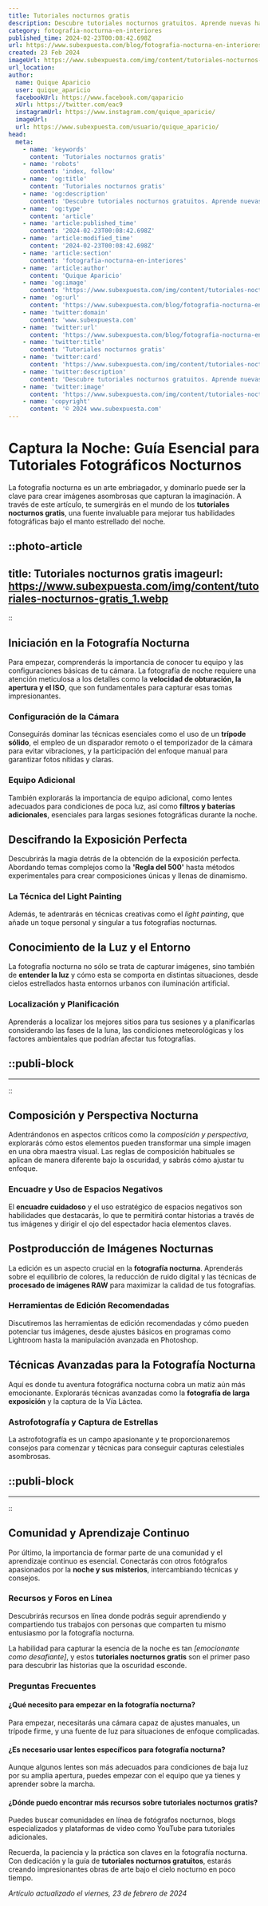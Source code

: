 ```yaml
---
title: Tutoriales nocturnos gratis
description: Descubre tutoriales nocturnos gratuitos. Aprende nuevas habilidades en la comodidad de tu hogar, ¡cada noche!
category: fotografia-nocturna-en-interiores
published_time: 2024-02-23T00:08:42.698Z
url: https://www.subexpuesta.com/blog/fotografia-nocturna-en-interiores/tutoriales-nocturnos-gratis
created: 23 Feb 2024
imageUrl: https://www.subexpuesta.com/img/content/tutoriales-nocturnos-gratis_1.webp
url_location:
author:
  name: Quique Aparicio
  user: quique_aparicio
  facebookUrl: https://www.facebook.com/qaparicio
  xUrl: https://twitter.com/eac9
  instagramUrl: https://www.instagram.com/quique_aparicio/
  imageUrl: 
  url: https://www.subexpuesta.com/usuario/quique_aparicio/
head:
  meta:
    - name: 'keywords'
      content: 'Tutoriales nocturnos gratis'
    - name: 'robots'
      content: 'index, follow'
    - name: 'og:title'
      content: 'Tutoriales nocturnos gratis'
    - name: 'og:description'
      content: 'Descubre tutoriales nocturnos gratuitos. Aprende nuevas habilidades en la comodidad de tu hogar, ¡cada noche!'
    - name: 'og:type'
      content: 'article'
    - name: 'article:published_time'
      content: '2024-02-23T00:08:42.698Z'
    - name: 'article:modified_time'
      content: '2024-02-23T00:08:42.698Z'
    - name: 'article:section'
      content: 'fotografia-nocturna-en-interiores'
    - name: 'article:author'
      content: 'Quique Aparicio'
    - name: 'og:image'
      content: 'https://www.subexpuesta.com/img/content/tutoriales-nocturnos-gratis_1.webp'
    - name: 'og:url'
      content: 'https://www.subexpuesta.com/blog/fotografia-nocturna-en-interiores/tutoriales-nocturnos-gratis'
    - name: 'twitter:domain'
      content: 'www.subexpuesta.com'
    - name: 'twitter:url'
      content: 'https://www.subexpuesta.com/blog/fotografia-nocturna-en-interiores/tutoriales-nocturnos-gratis'
    - name: 'twitter:title'
      content: 'Tutoriales nocturnos gratis'
    - name: 'twitter:card'
      content: 'https://www.subexpuesta.com/img/content/tutoriales-nocturnos-gratis_1.webp'
    - name: 'twitter:description'
      content: 'Descubre tutoriales nocturnos gratuitos. Aprende nuevas habilidades en la comodidad de tu hogar, ¡cada noche!'
    - name: 'twitter:image'
      content: 'https://www.subexpuesta.com/img/content/tutoriales-nocturnos-gratis_1.webp'
    - name: 'copyright'
      content: '© 2024 www.subexpuesta.com'
---
```

# Captura la Noche: Guía Esencial para Tutoriales Fotográficos Nocturnos

La fotografía nocturna es un arte embriagador, y dominarlo puede ser la clave para crear imágenes asombrosas que capturan la imaginación. A través de este artículo, te sumergirás en el mundo de los **tutoriales nocturnos gratis**, una fuente invaluable para mejorar tus habilidades fotográficas bajo el manto estrellado del noche.


::photo-article
---
title: Tutoriales nocturnos gratis
imageurl: https://www.subexpuesta.com/img/content/tutoriales-nocturnos-gratis_1.webp
---
::


## Iniciación en la Fotografía Nocturna
Para empezar, comprenderás la importancia de conocer tu equipo y las configuraciones básicas de tu cámara. La fotografía de noche requiere una atención meticulosa a los detalles como la **velocidad de obturación, la apertura y el ISO**, que son fundamentales para capturar esas tomas impresionantes.

### Configuración de la Cámara
Conseguirás dominar las técnicas esenciales como el uso de un **trípode sólido**, el empleo de un disparador remoto o el temporizador de la cámara para evitar vibraciones, y la participación del enfoque manual para garantizar fotos nítidas y claras.

### Equipo Adicional
También explorarás la importancia de equipo adicional, como lentes adecuados para condiciones de poca luz, así como **filtros y baterías adicionales**, esenciales para largas sesiones fotográficas durante la noche.

## Descifrando la Exposición Perfecta
Descubrirás la magia detrás de la obtención de la exposición perfecta. Abordando temas complejos como la **'Regla del 500'** hasta métodos experimentales para crear composiciones únicas y llenas de dinamismo.

### La Técnica del Light Painting
Además, te adentrarás en técnicas creativas como el *light painting*, que añade un toque personal y singular a tus fotografías nocturnas.

## Conocimiento de la Luz y el Entorno
La fotografía nocturna no sólo se trata de capturar imágenes, sino también de **entender la luz** y cómo esta se comporta en distintas situaciones, desde cielos estrellados hasta entornos urbanos con iluminación artificial.

### Localización y Planificación
Aprenderás a localizar los mejores sitios para tus sesiones y a planificarlas considerando las fases de la luna, las condiciones meteorológicas y los factores ambientales que podrían afectar tus fotografías.


  ::publi-block
  ---
  ---
  ::
  
  
## Composición y Perspectiva Nocturna
Adentrándonos en aspectos críticos como la *composición y perspectiva*, explorarás cómo estos elementos pueden transformar una simple imagen en una obra maestra visual. Las reglas de composición habituales se aplican de manera diferente bajo la oscuridad, y sabrás cómo ajustar tu enfoque.

### Encuadre y Uso de Espacios Negativos
El **encuadre cuidadoso** y el uso estratégico de espacios negativos son habilidades que destacarás, lo que te permitirá contar historias a través de tus imágenes y dirigir el ojo del espectador hacia elementos claves.

## Postproducción de Imágenes Nocturnas
La edición es un aspecto crucial en la **fotografía nocturna**. Aprenderás sobre el equilibrio de colores, la reducción de ruido digital y las técnicas de **procesado de imágenes RAW** para maximizar la calidad de tus fotografías.

### Herramientas de Edición Recomendadas
Discutiremos las herramientas de edición recomendadas y cómo pueden potenciar tus imágenes, desde ajustes básicos en programas como Lightroom hasta la manipulación avanzada en Photoshop.

## Técnicas Avanzadas para la Fotografía Nocturna
Aquí es donde tu aventura fotográfica nocturna cobra un matiz aún más emocionante. Explorarás técnicas avanzadas como la **fotografía de larga exposición** y la captura de la Vía Láctea.

### Astrofotografía y Captura de Estrellas
La astrofotografía es un campo apasionante y te proporcionaremos consejos para comenzar y técnicas para conseguir capturas celestiales asombrosas.


  ::publi-block
  ---
  ---
  ::
  
  
## Comunidad y Aprendizaje Continuo
Por último, la importancia de formar parte de una comunidad y el aprendizaje continuo es esencial. Conectarás con otros fotógrafos apasionados por la **noche y sus misterios**, intercambiando técnicas y consejos.

### Recursos y Foros en Línea
Descubrirás recursos en línea donde podrás seguir aprendiendo y compartiendo tus trabajos con personas que comparten tu mismo entusiasmo por la fotografía nocturna. 

La habilidad para capturar la esencia de la noche es tan *[emocionante como desafiante]*, y estos **tutoriales nocturnos gratis** son el primer paso para descubrir las historias que la oscuridad esconde.

### Preguntas Frecuentes
#### ¿Qué necesito para empezar en la fotografía nocturna?
Para empezar, necesitarás una cámara capaz de ajustes manuales, un trípode firme, y una fuente de luz para situaciones de enfoque complicadas.

#### ¿Es necesario usar lentes específicos para fotografía nocturna?
Aunque algunos lentes son más adecuados para condiciones de baja luz por su amplia apertura, puedes empezar con el equipo que ya tienes y aprender sobre la marcha.

#### ¿Dónde puedo encontrar más recursos sobre tutoriales nocturnos gratis?
Puedes buscar comunidades en línea de fotógrafos nocturnos, blogs especializados y plataformas de video como YouTube para tutoriales adicionales.

Recuerda, la paciencia y la práctica son claves en la fotografía nocturna. Con dedicación y la guía de **tutoriales nocturnos gratuitos**, estarás creando impresionantes obras de arte bajo el cielo nocturno en poco tiempo.

_Artículo actualizado el viernes, 23 de febrero de 2024_
